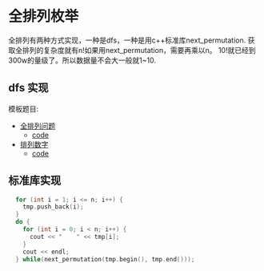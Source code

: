 # 全排列枚举

全排列有两种方式实现，一种是dfs，一种是用c++标准库next_permutation.
获取全排列的复杂度就有n!如果用next_permutation，需要再乘以n。
10!就已经到300w的量级了。所以数据量不会大一般就1~10.


## dfs 实现
模板题目:
* [全排列问题](https://www.luogu.com.cn/problem/P1706)
  * [code](./code_brute_enumeration/P1706.md)
* [排列数字](https://www.acwing.com/problem/content/844/)
  * [code](../acwing/acwing.842.md)

## 标准库实现

```c++
  for (int i = 1; i <= n; i++) {
    tmp.push_back(i);
  }
  do {
    for (int i = 0; i < n; i++) {
      cout << "    " << tmp[i];
    }
    cout << endl;
  } while(next_permutation(tmp.begin(), tmp.end()));
```